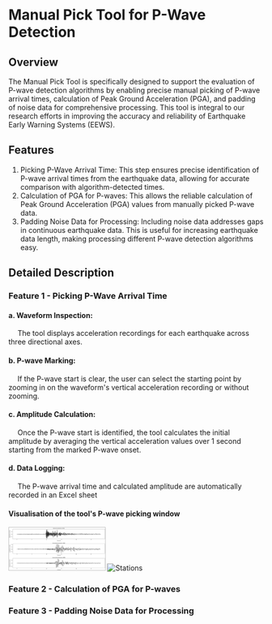 # Manual Pick Tool for P-Wave Detection
## Overview
The Manual Pick Tool is specifically designed to support the evaluation of P-wave detection algorithms by enabling precise manual picking of P-wave arrival times, calculation of Peak Ground Acceleration (PGA), and padding of noise data for comprehensive processing. This tool is integral to our research efforts in improving the accuracy and reliability of Earthquake Early Warning Systems (EEWS).

## Features
  1. Picking P-Wave Arrival Time: This step ensures precise identification of P-wave arrival times from the earthquake data, allowing for accurate comparison with algorithm-detected times.
  2. Calculation of PGA for P-waves: This allows the reliable calculation of Peak Ground Acceleration (PGA) values from manually picked P-wave data.
  3. Padding Noise Data for Processing: Including noise data addresses gaps in continuous earthquake data. This is useful for increasing earthquake data length, making processing different P-wave detection algorithms easy.

## Detailed Description 
### Feature 1 - Picking P-Wave Arrival Time
#### a. Waveform Inspection:
&emsp; The tool displays acceleration recordings for each earthquake across three directional axes.

#### b. P-wave Marking:
&emsp; If the P-wave start is clear, the user can select the starting point by zooming in on the waveform's vertical acceleration recording or without zooming. 

#### c. Amplitude Calculation:
&emsp; Once the P-wave start is identified, the tool calculates the initial amplitude by averaging the vertical acceleration values over 1 second starting from the marked P-wave onset.

#### d. Data Logging:
&emsp;  The P-wave arrival time and calculated amplitude are automatically recorded in an Excel sheet

#### Visualisation of the tool's P-wave picking window
<img src="Figures/Figure_1.png" alt="Earthquakes" style="width: 38%;"> <img src="Graphs/Stations.png" alt="Stations" style="width: 42%;">  

### Feature 2 - Calculation of PGA for P-waves


### Feature 3 - Padding Noise Data for Processing
